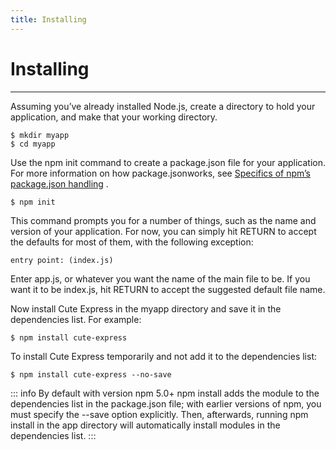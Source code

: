 ```yaml
---
title: Installing
---
```


# Installing

<hr/>
Assuming you’ve already installed Node.js, create a directory to hold your application, and make that your working directory.

```
$ mkdir myapp
$ cd myapp
```

Use the npm init command to create a package.json file for your application. For more information on how package.jsonworks, see [Specifics of npm’s package.json handling](https://docs.npmjs.com/cli/v9/configuring-npm/package-json/) .

```
$ npm init
```

This command prompts you for a number of things, such as the name and version of your application. For now, you can simply hit RETURN to accept the defaults for most of them, with the following exception:

```
entry point: (index.js)
```

Enter app.js, or whatever you want the name of the main file to be. If you want it to be index.js, hit RETURN to accept the suggested default file name.

Now install Cute Express in the myapp directory and save it in the dependencies list. For example:

```
$ npm install cute-express
```

To install Cute Express temporarily and not add it to the dependencies list:

```
$ npm install cute-express --no-save
```

::: info
By default with version npm 5.0+ npm install adds the module to the dependencies list in the package.json file;
with earlier versions of npm, you must specify the --save option explicitly.
Then, afterwards, running npm install in the app directory will automatically install modules in the dependencies list.
:::

